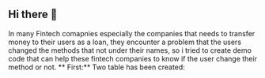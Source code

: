 ## Hi there 👋

In many Fintech comapnies especially the companies that needs to transfer money to their users as a loan, they encounter a problem that the users changed the methods that not under their names, so i tried to create demo code that can help these fintech companies to know if the user change their method or not.
** First:** Two table has been created:

